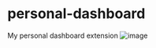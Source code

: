# personal-dashboard

My personal dashboard extension
![image](https://github.com/sanchezalyssa/personal-dashboard/assets/132685558/624553d6-b15f-4925-9e1c-f0096bcc79d3)
